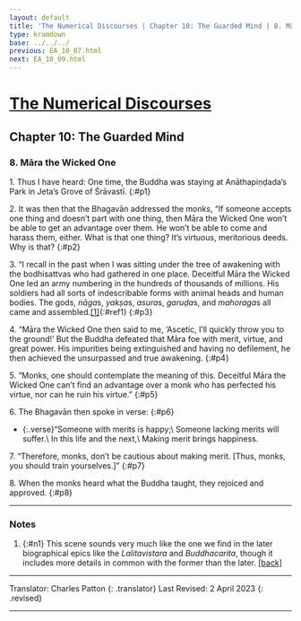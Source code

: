 ```yaml
---
layout: default
title: 'The Numerical Discourses | Chapter 10: The Guarded Mind | 8. Māra the Wicked One'
type: kramdown
base: ../../../
previous: EA_10_07.html
next: EA_10_09.html
---
```


# [The Numerical Discourses](../index.html)
## Chapter 10: The Guarded Mind
### 8. Māra the Wicked One

1\. Thus I have heard: One time, the Buddha was staying at Anāthapiṇḍada’s Park in Jeta’s Grove of Śrāvastī.
{:#p1}

2\. It was then that the Bhagavān addressed the monks, “If someone accepts one thing and doesn’t part with one thing, then Māra the Wicked One won’t be able to get an advantage over them. He won’t be able to come and harass them, either. What is that one thing? It’s virtuous, meritorious deeds. Why is that?
{:#p2}

3\. “I recall in the past when I was sitting under the tree of awakening with the bodhisattvas who had gathered in one place. Deceitful Māra the Wicked One led an army numbering in the hundreds of thousands of millions. His soldiers had all sorts of indescribable forms with animal heads and human bodies. The gods, <em>nāga</em>s, <em>yakṣa</em>s, <em>asura</em>s, <em>garuḍa</em>s, and <em>mahoraga</em>s all came and assembled.[\[1\]](#n1){:#ref1}
{:#p3}

4\. “Māra the Wicked One then said to me, ‘Ascetic, I’ll quickly throw you to the ground!’ But the Buddha defeated that Māra foe with merit, virtue, and great power. His impurities being extinguished and having no defilement, he then achieved the unsurpassed and true awakening.
{:#p4}

5\. “Monks, one should contemplate the meaning of this. Deceitful Māra the Wicked One can’t find an advantage over a monk who has perfected his virtue, nor can he ruin his virtue.”
{:#p5}

6\. The Bhagavān then spoke in verse:
{:#p6}

* {:.verse}“Someone with merits is happy;\\
Someone lacking merits will suffer.\\
In this life and the next,\\
Making merit brings happiness.

7\. “Therefore, monks, don’t be cautious about making merit. [Thus, monks, you should train yourselves.]”
{:#p7}

8\. When the monks heard what the Buddha taught, they rejoiced and approved.
{:#p8}

---

### Notes

1. {:#n1} This scene sounds very much like the one we find in the later biographical epics like the <em>Lalitavistara</em> and <em>Buddhacarita</em>, though it includes more details in common with the former than the later. [\[back\]](#ref1)

---

Translator: Charles Patton
{: .translator}
Last Revised: 2 April 2023
{: .revised}

---